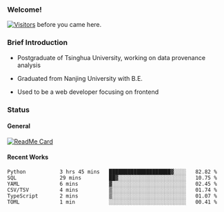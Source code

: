 ### Welcome!

[![Visitors](https://visitor-badge.laobi.icu/badge?page_id=HermitSun.HermitSun)]() before you came here.

### Brief Introduction

- Postgraduate of Tsinghua University, working on data provenance analysis

- Graduated from Nanjing University with B.E.

- Used to be a web developer focusing on frontend

### Status

#### General

[![ReadMe Card](https://github-readme-stats.hermitsun.vercel.app/api?username=HermitSun&count_private=true&show_icons=true)]()

#### Recent Works

<!--START_SECTION:waka-->

```text
Python           3 hrs 45 mins   ████████████████████▓░░░░   82.82 %
SQL              29 mins         ██▓░░░░░░░░░░░░░░░░░░░░░░   10.75 %
YAML             6 mins          ▓░░░░░░░░░░░░░░░░░░░░░░░░   02.45 %
CSV/TSV          4 mins          ▒░░░░░░░░░░░░░░░░░░░░░░░░   01.74 %
TypeScript       2 mins          ▒░░░░░░░░░░░░░░░░░░░░░░░░   01.07 %
TOML             1 min           ░░░░░░░░░░░░░░░░░░░░░░░░░   00.41 %
```

<!--END_SECTION:waka-->
